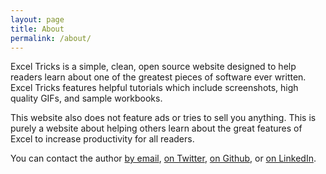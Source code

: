 ```yaml
---
layout: page
title: About
permalink: /about/
---
```


Excel Tricks is a simple, clean, open source website designed to help readers learn about one of the greatest pieces of software ever written. Excel Tricks features helpful tutorials which include screenshots, high quality GIFs, and sample workbooks.

This website also does not feature ads or tries to sell you anything. This is purely a website about helping others learn about the great features of Excel to increase productivity for all readers.

You can contact the author [by email](mailto:admin@exceltricks.com), [on Twitter](https://twitter.com/excel_tricks), [on Github](https://github.com/excel-tricks), or [on LinkedIn](https://www.linkedin.com/pub/nicholas-jackson/91/7b8/166).
